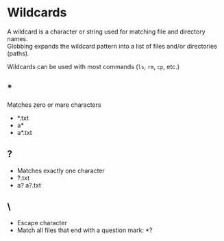 # Wildcards

A wildcard is a character or string used for matching file and directory names.<br>
Globbing expands the wildcard pattern into a list of files and/or directories (paths).

Wildcards can be used with most commands (`ls`, `rm`, `cp`, etc.)

## \*

Matches zero or mare characters

- \*.txt
- a\*
- a\*.txt

## ?

- Matches exactly one character
- ?.txt
- a?
  a?.txt

## \

- Escape character
- Match all files that end with a question mark: \*\?
